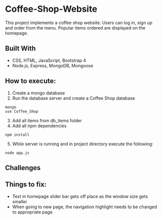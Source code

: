 # Coffee-Shop-Website
This project implements a coffee shop website. Users can log in, sign up and order from the menu. Popular items ordered are displayed on the homepage.

## Built With
* CSS, HTML, JavaScript, Bootstrap 4
* Node.js, Express, MongoDB, Mongoose

## How to execute:
1. Create a mongo database
2. Run the database server and create a Coffee Shop database
```
mongo
use Coffee_Shop
```
3. Add all items from db_items folder
4. Add all npm dependencies
```
npm install
```
5. While server is running and in project directory execute the following:
```
node app.js
```

## Challenges

## Things to fix:
- Text in homepage slider bar gets off place as the window size gets smaller  
- When going to new page, the navigation highlight needs to be changed to appropriate page